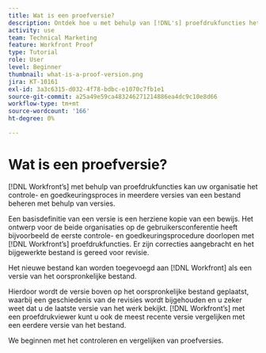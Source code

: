 ```yaml
---
title: Wat is een proefversie?
description: Ontdek hoe u met behulp van [!DNL's] proefdrukfuncties het revisie- en goedkeuringsproces in meerdere versies van een bestand kunt beheren.
activity: use
team: Technical Marketing
feature: Workfront Proof
type: Tutorial
role: User
level: Beginner
thumbnail: what-is-a-proof-version.png
jira: KT-10161
exl-id: 3a3c6315-d032-4f78-bdbc-e1070c7fb1e1
source-git-commit: a25a49e59ca483246271214886ea4dc9c10e8d66
workflow-type: tm+mt
source-wordcount: '166'
ht-degree: 0%

---
```


# Wat is een proefversie?

[!DNL Workfront’s] met behulp van proefdrukfuncties kan uw organisatie het controle- en goedkeuringsproces in meerdere versies van een bestand beheren met behulp van versies.

Een basisdefinitie van een versie is een herziene kopie van een bewijs. Het ontwerp voor de beide organisaties op de gebruikersconferentie heeft bijvoorbeeld de eerste controle- en goedkeuringsprocedure doorlopen met [!DNL Workfront’s] proefdrukfuncties. Er zijn correcties aangebracht en het bijgewerkte bestand is gereed voor revisie.

Het nieuwe bestand kan worden toegevoegd aan [!DNL Workfront] als een versie van het oorspronkelijke bestand.

Hierdoor wordt de versie boven op het oorspronkelijke bestand geplaatst, waarbij een geschiedenis van de revisies wordt bijgehouden en u zeker weet dat u de laatste versie van het werk bekijkt. [!DNL Workfront’s] met een proefdrukviewer kunt u ook de meest recente versie vergelijken met een eerdere versie van het bestand.

We beginnen met het controleren en vergelijken van proefversies.
